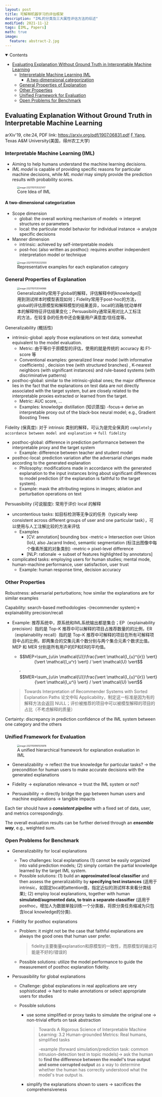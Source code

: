 ```yaml
---
layout: post
title: 可解释机器学习的评估框架
description: "IML的分类及三大属性评估方法的综述"
modified: 2021-11-12
tags: [IML, Papers]
math: true
image:
  feature: abstract-2.jpg
---
```


<details open><!-- 可选open -->
<summary>Contents</summary>
<div markdown="1">
<!-- TOC -->

- [Evaluating Explanation Without Ground Truth in Interpretable Machine Learning](#evaluating-explanation-without-ground-truth-in-interpretable-machine-learning)
    - [Interpretable Machine Learning IML](#interpretable-machine-learning-iml)
        - [A two-dimensional categorization](#a-two-dimensional-categorization)
    - [General Properties of Explanation](#general-properties-of-explanation)
    - [Other Properties](#other-properties)
    - [Unified Framework for Evaluation](#unified-framework-for-evaluation)
    - [Open Problems for Benchmark](#open-problems-for-benchmark)

<!-- /TOC -->
</div>
</details>

## Evaluating Explanation Without Ground Truth in Interpretable Machine Learning
arXiv'19, cite:24, PDF link: https://arxiv.org/pdf/1907.06831.pdf
[F Yang](https://dblp.org/pid/29/3081-23.html), Texas A&M University(美国，得州农工大学)

### Interpretable Machine Learning (IML)

- Aiming to help humans understand the machine learning decisions.
- *IML model* is capable of providing specific reasons for particular machine decisions, while *ML model* may simply provide the prediction results with probability scores.

<figure><img src="https://e0hyl.github.io/BLOG-OF-E0/images/2021-11-1-EvaluateIML/image-20211101135321417.png" alt="image-20211101135321417" style="zoom:50%;" /><figcaption>Core Idea of IML</figcaption></figure>

#### A two-dimensional categorization

- Scope dimension
  - global: the overall  working mechanism of models -> interpret structures or parameters
  - local: the particular model behavior for individual instance -> analyze specific decisions
- Manner dimension
  - intrinsic: achieved by self-interpretable models
  - post-hoc (also written as posthoc): requires another independent interpretation model or technique

<!--more-->

<figure><img src="https://e0hyl.github.io/BLOG-OF-E0/images/2021-11-1-EvaluateIML/image-20211101135232500.png" alt="image-20211101135232500" style="zoom:50%;" /><figcaption>Representative examples for each explanation category</figcaption></figure>

### General Properties of Explanation

<figure><img src="https://e0hyl.github.io/BLOG-OF-E0/images/2021-11-1-EvaluateIML/image-20211101135144988.png" alt="image-20211101135144988" style="zoom:50%;" /><figcaption>Generalizability常用于global的解释，评估解释中的knowledge应用到测试样本时模型表现如何；Fidelity常用于post-hoc的方法，global的评估原模型和解释模型的结果差异，local的消融/扰动单样本的解释特征评估结果变化；Persuasibility通常采用对比人工标注的方法，在较复杂的任务中还会衡量用户满意度/信任度等。</figcaption></figure>

Generalizability (概括性)

- intrinsic-global: apply those explanations on test data; somewhat equivalent to the model evaluation.
  - Metric: 由于等价于原模型的评估，使用的就是传统的 accuracy 和 F1-score 等
  - Conventional examples: generalized linear model (with informative coefficients) , decision tree (with structured branches) , K-nearest neighbors (with significant instances) and rule-based systems (with discriminative patterns)
- posthoc-global: similar to the intrinsic-global ones; the major difference lies in the fact that the explanations on test data are not directly associated with the target system, but are closely related to the interpretable proxies extracted or learned from the target.
  - Metric: AUC score, ...
  - Examples: knowledge distillation (知识蒸馏) -focus->  derive an interpretable proxy out of the black-box neural model; e.g., Gradient Boosting Trees 

Fidelity (保真度): 对于 intrinsic 类别的解释，可认为是完全保真的 `completely accordance between model and explanation` -> `full fidelity`

- posthoc-global: difference in prediction performance between the interpretable proxy and the target system
  - Example: difference between teacher and student model
- posthoc-local: prediction variation after the adversarial changes made according to the generated explanation
  - Philosophy: modifications made in accordance with the generated explanation to the input instances bring about significant differences to model prediction (if the explanation is faithful to the target system).
  - Example: mask the attributing regions in images; ablation and perturbation operations on text   

Persuasibility (可说服度): 常用于评价 local 的解释

- uncontentious tasks: 如目标检测等无争议的任务（typically keep consistent across different groups of user and one particular task），可以使用与人工注解比较的方法来评估
  - Examples
    - [CV: annotation] bounding box -metric-> Intersection over Union (IoU, also Jacarrd Index), semantic segmentation (标注出图像中每个像素所属的对象类别) -metric-> pixel-level difference
    - [NLP: rationale -> subset of features highlighted by annotators] 
- complicated tasks: employing users for human studies; mental mode, human-machine performance, user satisfaction, user trust
  - Example: human response time, decision accuracy

### Other Properties

Robustness: adversarial perturbations; how similar the explanations are for similar examples

Capability: search-based methodologies -(recommender system)-> explainability precision/recall

- Example: 推荐系统中，原系统和IML系统输出都是集合；EP（explainability precision）指的是 Top-K 推荐中可以解释的项目占推荐数量的的比例，ER（explainability recall）指的是 Top-K 推荐中可解释的项目在所有可解释项目中占的比例，即两集合的交集元素个数分别与两个集合元素个数求比值。MEP 和 MER 分别是所有用户的EP和ER的平均值。

  - $$MEP=\sum_{u\in \mathcal{U}}\frac{\vert \mathcal{I_{u}^{ir}} \vert}{\vert \mathcal{I_u^r} \vert} / \vert \mathcal{U} \vert$$, $$MER=\sum_{u\in \mathcal{U}}\frac{\vert \mathcal{I_{u}^{ir}} \vert}{\vert \mathcal{I_u^i} \vert} / \vert \mathcal{U} \vert$$

  > Towards Interpretation of Recommender Systems with Sorted Explanation Paths 论文中叫 Applicability，制定这一标准是因为有的解释方法会返回 NULL；评价被推荐的项目中可以被模型解释的项目的占比（不考虑解释的质量）

Certainty: discrepancy in prediction confidence of the IML system between one category and the others

### Unified Framework for Evaluation

<figure><img src="https://e0hyl.github.io/BLOG-OF-E0/images/2021-11-1-EvaluateIML/image-20211109161535976.png" alt="image-20211109161535976" style="zoom: 50%;" /><figcaption>A unified hierarchical framework for explanation evaluation in IML</figcaption></figure>

- Generalizability -> reflect the true knowledge for particular tasks? -> the precondition for human users to make accurate decisions with the generated explanations

- Fidelity -> explanation relevance -> trust the IML system or not?

- Persuasibility -> directly bridge the gap between human users and machine explanations -> tangible impacts

Each tier should have a ***consistent pipeline*** with a fixed set of data, user, and metrics correspondingly.

The overall evaluation results can be further derived through an ***ensemble way***, e.g., weighted sum.

### Open Problems for Benchmark

- Generalizability for local  explanations

  - Two challenges: local explanations (1) cannot be easily organized into valid prediction models; (2) simply contain the partial knowledge learned by the target IML system.
  - Possible solutions: (1) build an **approximated local classifier** and then assess the generalizability by **specifying test instances** (适用于intrinsic，如固定local的attention值，指定近似的测试样本来看分类结果); (2) employ local explanations, together with human **simulated/augmented data, to train a separate classifier** (适用于posthoc，增加人为数据单独训练一个分类器，将原分类任务缩减为只包含local knowledge的分类).

- Fidelity for posthoc explanations

  - Problem: it might not be the case that faithful explanations are always the good ones that human user prefer.

    > fidelity主要衡量explanation和原模型的一致性，而原模型的输出可能是不好的/错误的

  - Possible solutions: utilize the model performance to guide the measurement of posthoc explanation fidelity. 

- Persuasibility for global explanations

  - Challenge: global explanations in real applications are very sophisticated -> hard to make annotations or select appropriate users for studies

  - Possible solutions

    - use some simplified or proxy  tasks to simulate the original one -> non-trivial efforts on task abstraction

      > Towards A Rigorous Science of Interpretable Machine Learning: 3.2 Human-grounded Metrics: Real humans, simplified tasks 
      >
      > -example (forward simulation/prediction task: common intrusion-detection test in topic models)-> ask the human to **find the difference between the model's true output and some corrupted output** as a way to determine whether the human has correctly understood what the model's true output is.  

    - simplify the explanations shown to users -> sacrifices the comprehensiveness

